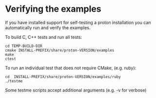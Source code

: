 Verifying the examples 
======================

If you have installed support for self-testing a proton installation you can
automatically run and verify the examples.

To build C, C++ tests and run all tests:

    cd TEMP-BUILD-DIR
    cmake INSTALL-PREFIX/share/proton-VERSION/examples
    make
    ctest

To run an individual test that does not require CMake, (e.g. ruby):

    cd  INSTALL-PREFIX/share/proton-VERSION/examples/ruby
    ./testme

Some testme scripts accept additional arguments (e.g. -v for verbose)

